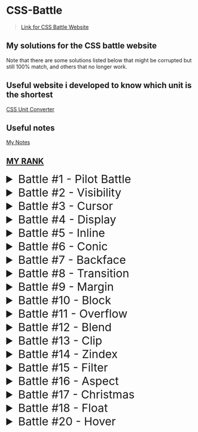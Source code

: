 # CSS-Battle
> [Link for CSS Battle Website](https://cssbattle.dev/)

## My solutions for the CSS battle website

Note that there are some solutions listed below that might be corrupted but still 100% match, and others that no longer work.

## Useful website i developed to know which unit is the shortest

[CSS Unit Converter](https://khalidmesbah.github.io/Css-Unit-Converter/index.html)

## Useful notes

[My Notes](./notes/Css-Battle-Solution.html)

## [MY RANK](https://cssbattle.dev/player/NRClqjBuPcfhhmVfQNJzc7JqJJh1)

<details> <summary style="font-size:30px;cursor:pointer">Battle #1 - Pilot Battle</summary>

- [x] [#1 - Simply Square](./01_Pilot%20Battle/%231%20-%20Simply%20Square.html)

  ![#1 - Simply Square](./images/1.png)

- [x] [#2 - Carrom](./01_Pilot%20Battle/../01_Pilot%20Battle/%232%20-%20%20Carrom.html)

  ![#2 - Carrom](./images/2.png)

- [x] [#3 - Push Button](./01_Pilot%20Battle/%233%20-%20Push%20Button.html)

  ![#3 - Push Button](./images/3.png)

- [x] [#4 - Ups n Downs](./01_Pilot%20Battle/../01_Pilot%20Battle/%234%20-%20Ups%20n%20Downs.html)

  ![#4 - Ups n Downs](./images/4.png)

- [x] [#5 - Acid Rain](./01_Pilot%20Battle/../01_Pilot%20Battle/%235%20-%20Acid%20Rain.html)

  ![#5 - Acid Rain](./images/5.png)

- [x] [#6 - Missing Slice](./01_Pilot%20Battle/%236%20-%20Missing%20Slice.html)

  ![#6 - Missing Slice](./images/6.png)

- [x] [#7 - Leafy Trail](./01_Pilot%20Battle/%237%20-%20Leafy%20Trail.html)

  ![#7 - Leafy Trail](./images/7.png)

- [x] [#8 - Forking Crazy](./01_Pilot%20Battle/%238%20-%20Forking%20Crazy.html)

  ![#8 - Forking Crazy](./images/8.png)

- [x] [#9 - Tesseract](./01_Pilot%20Battle/%239%20-%20Tesseract.html)

  ![#9 - Tesseract](./images/9.png)

- [x] [#10 - Cloaked Spirits](./01_Pilot%20Battle/%2310%20-%20Cloaked%20Spirits.html)

  ![#10 - Cloaked Spirits](./images/10.png)

- [x] [#11 - Eye of Sauron](/01_Pilot%20Battle/%2311%20-%20Eye%20of%20Sauron.html)

  ![#11 - Eye of Sauron](./images/11.png)

- [x] [#12 - Wiggly Moustache](./01_Pilot%20Battle/%2312%20-%20Wiggly%20Moustache.html)

  ![#12 - Wiggly Moustache](./images/12.png)
  </details>

<details> <summary style="font-size:30px;cursor:pointer">Battle #2 - Visibility</summary>

- [x] [#13 - Totally Triangle](./02_Visibility/%2313%20-%20Totally%20Triangle.html)

  ![#13 - Totally Triangle](./images/13.png)

- [x] [#14 - Web Maker Logo](./02_Visibility/%2314%20-%20Web%20Maker%20Logo.html)

  ![#14 - Web Maker Logo](./images/14.png)

- [x] [#15 - Overlap](./02_Visibility/%2315%20-%20Overlap.html)

  ![#15 - Overlap](./images/15.png)

- [x] [#16 - Eye of The Tiger](./02_Visibility/%2316%20-%20Eye%20of%20the%20Tiger.html)

  ![#16 - Eye of The Tiger](./images/16.png)

- [x] [#17 - Fidget Spinner](./02_Visibility/%2317%20-%20Fidget%20Spinner.html)

  ![#17 - Fidget Spinner](./images/17.png)

- [x] [#18 - Matrix](./02_Visibility/%2318%20-%20Matrix.html)

  ![#18 - Matrix](./images/18.png)
  </details>

<details> <summary style="font-size:30px;cursor:pointer">Battle #3 - Cursor</summary>

- [x] [#19 - Cube](./03_Cursor/%2319%20-%20Cube.html)

  ![#19 - Cube](./images/19.png)

- [x] [#20 - Ticket](./03_Cursor/%2320%20-%20Ticket.html)

  ![#20 - Ticket](./images/20.png)

</details>

<details> <summary style="font-size:30px;cursor:pointer">Battle #4 - Display</summary>

- [x] [#21 - SitePoint Logo](./04_Display/%2321%20-%20SitePoint%20Logo.html)

  ![#21 - SitePoint Logo](./images/21.png)

- [x] [#22 - Cloud](./04_Display/%2322%20-%20Cloud.html)

  ![#22 - Cloud](./images/22.png)

- [x] [#23 - Boxception](./04_Display/%2323%20-%20Boxception.html)

  ![#23 - Boxception](./images/23.png)

- [x] [#24 - Switches](./04_Display/%2324%20-%20Switches.html)

  ![#24 - Switches](./images/24.png)

- [x] [#25 - Blossom](./04_Display/%2325%20-%20Blossom.html)

  ![#25 - Blossom](./images/25.png)

- [x] [#26 - Smiley](./04_Display/%2326%20-%20Smiley.html)

  ![#26 - Smiley](./images/26.png)

- [x] [#27 - Lock Up](./04_Display/%2327%20-%20Lock%20Up.html)

  ![#27 - Lock Up](./images/27.png)

- [x] [#28 - Cups & Balls](./04_Display/%2328%20-%20Cups%20&%20Balls.html)

  ![#28 - Cups & Balls](./images/28.png)
  </details>

<details> <summary style="font-size:30px;cursor:pointer">Battle #5 - Inline</summary>

- [x] [#29 - Suffocate](./05_Inline/%2329%20-%20Suffocate.html)

  ![#29 - Suffocate](./images/29.png)

- [x] [#30 - Horizon](./05_Inline/%2330%20-%20Horizon.html)

  ![#30 - Horizon](./images/30.png)

</details>

<details> <summary style="font-size:30px;cursor:pointer">Battle #6 - Conic</summary>

- [x] [#31 - Equals](./06_Conic/%2331%20-%20Equals.html)

  ![#31 - Equals](./images/31.png)

- [x] [#32 - Band-aid](./06_Conic/%2332%20-%20Band-aid.html)

  ![#32 - Band-aid](./images/32.png)
  </details>

<details> <summary style="font-size:30px;cursor:pointer">Battle #7 - Backface</summary>

- [x] [#33 - Birdie](./07_Backface/%2333%20-%20Birdie.html)

  ![#33 - Birdie](./images/33.png)

- [x] [#34 - Christmas Tree](./07_Backface/%2334%20-%20Christmas%20Tree.html)

  ![#34 - Christmas Tree](./images/34.png)

- [x] [#35 - Ice Cream](./07_Backface/%2335%20-%20Ice%20Cream.html)

  ![#35 - Ice Cream](./images/35.png)

- [x] [#36 - Interleaved](./07_Backface/%2336%20-%20Interleaved.html)

  ![#36 - Interleaved](./images/36.png)

- [x] [#37 - Tunnel](./07_Backface/%2337%20-%20Tunnel.html)

  ![#37 - Tunnel](./images/37.png)

- [x] [#38 - Not Simply Square](./07_Backface/%2338%20-%20Not%20Simply%20Square.html)

  ![#38 - Not Simply Square](./images/38.png)

- [x] [#39 - Sunset](./07_Backface/%2339%20-%20Sunset.html)

  ![#39 - Sunset](./images/39.png)

- [x] [#40 - Letter B](./07_Backface/%2340%20-%20Letter%20B.html)

  ![#40 - Letter B](./images/40.png)

- [x] [#41 - Fox Head](./07_Backface/%2341%20-%20Fox%20Head.html)

  ![#41 - Fox Head](./images/41.png)
  </details>

<details> <summary style="font-size:30px;cursor:pointer">Battle #8 - Transition</summary>

- [x] [#42 - Baby](./08_Transition/%2342%20-%20Baby.html)

  ![#42 - Baby](./images/42.png)

- [x] [#43 - Wrench](./08_Transition/%2343%20-%20Wrench.html)

  ![#43 - Wrench](./images/43.png)

- [x] [#44 - Stripes](./08_Transition/%2344%20-%20Stripes.html)

  ![#44 - Stripes](./images/44.png)

</details>

<details> <summary style="font-size:30px;cursor:pointer">Battle #9 - Margin</summary>

- [x] [#45 - Magical Tree](./09_Margin/%2345%20-%20Magical%20Tree.html)

  ![#45 - Magical Tree](./images/45.png)

- [x] [#46 - Mountains](./09_Margin/%2346%20-%20Mountains.html)

  ![#46 - Mountains](./images/46.png)

</details>

<details> <summary style="font-size:30px;cursor:pointer">Battle #10 - Block</summary>

- [x] [#47 - Corona Virus](./10_Block/%2347%20-%20Corona%20Virus.html)

  ![#47 - Corona Virus](./images/47.png)

- [x] [#48 - Wash Your Hands](./10_Block/%2348%20-%20Wash%20Your%20Hands.html)

  ![#48 - Wash Your Hands](./images/48.png)

- [x] [#49 - Stay at Home](./10_Block/%2349%20-%20Stay%20at%20Home.html)

  ![#49 - Stay at Home](./images/49.png)

- [x] [#50 - Use Hand Sanitizer](./10_Block/%2350%20-%20Use%20Hand%20Sanitizer.html)

  ![#50 - Use Hand Sanitizer](./images/50.png)

- [x] [#51 - Wear a Mask](./10_Block/%2351%20-%20Wear%20a%20Mask.html)

  ![#51 - Wear a Mask](./images/51.png)

- [x] [#52 - Break the Chain](./10_Block/%2352%20-%20Break%20the%20Chain.html)

  ![#52 - Break the Chain](./images/52.png)

</details>

<details> <summary style="font-size:30px;cursor:pointer">Battle #11 - Overflow</summary>

- [x] [#53 - Pastel Logo](./11_Overflow/%2353%20-%20Pastel%20Logo.html)

  ![#53 - Pastel Logo](./images/53.png)

- [x] [#54 - Black Lives Matter](./11_Overflow/%2354%20-%20Black%20Lives%20Matter.html)

  ![#54 - Black Lives Matter](./images/54.png)

- [x] [#55 - Windmill](./11_Overflow/%2355%20-%20Windmill.html)

  ![#55 - Windmill](./images/55.png)

- [x] [#56 - Skull](./11_Overflow/%2356%20-%20Skull.html)

  ![#56 - Skull](./images/56.png)

- [x] [#57 - Pillars](./11_Overflow/%2357%20-%20Pillars.html)

  ![#57 - Pillars](./images/57.png)

- [x] [#58 - Rose](./11_Overflow/%2358%20-%20Rose.html)

  ![#58 - Rose](./images/58.png)

- [x] [#59 - Earth](./11_Overflow/%2359%20-%20Earth.html)

  ![#59 - Earth](./images/59.png)

- [x] [#60 - Evil Triangles](./11_Overflow/%2360%20-%20Evil%20Triangles.html)

  ![#60 - Evil Triangles](./images/60.png)

</details>

<details> <summary style="font-size:30px;cursor:pointer">Battle #12 - Blend</summary>

- [x] [#61 - ImprovMX](./12_Blend/%2361%20-%20ImprovMX.html)

  ![#61 - ImprovMX](./images/61.png)

- [x] [#62 - Sunset](./12_Blend/%2362%20-%20Sunset.html)

  ![#62 - Sunset](./images/62.png)

- [x] [#63 - Command Key](./12_Blend/%2363%20-%20Command%20Key.html)

  ![#63 - Command Key](./images/63.png)

- [x] [#64 - Door Knob](./12_Blend/%2364%20-%20Door%20Knob.html)

  ![#64 - Door Knob](./images/64.png)

- [x] [#65 - Max Volume](./12_Blend/%2365%20-%20Max%20Volume.html)

  ![#65 - Max Volume](./images/65.png)

- [x] [#66 - Batmicky](./12_Blend/%2366%20-%20Batmicky.html)

  ![#66 - Batmicky](./images/66.png)

- [x] [#67 - Video Reel](./12_Blend/%2367%20-%20Video%20Reel.html)

  ![#67 - Video Reel](./images/67.png)

- [x] [#68 - Bell](./12_Blend/%2368%20-%20Bell.html)

  ![#68 - Bell](./images/68.png)

</details>

<details> <summary style="font-size:30px;cursor:pointer">Battle #13 - Clip</summary>

- [x] [#69 - PushOwl](./13_Clip/%2369%20-%20PushOwl.html)

  ![#69 - PushOwl](./images/69.png)

- [x] [#70 - Froggy](./13_Clip/%2370%20-%20Froggy.html)

  ![#70 - Froggy](./images/70.png)

- [x] [#71 - Elephant](./13_Clip/%2371%20-%20Elephant.html)

  ![#71 - Elephant](./images/71.png)

- [x] [#72 - Sheep](./13_Clip/%2372%20-%20Sheep.html)

  ![#72 - Sheep](./images/72.png)

- [x] [#73 - Happy Tiger](./13_Clip/%2373%20-%20Happy%20Tiger.html)

  ![#73 - Happy Tiger](./images/73.png)

- [x] [#74 - Danger Noodle](./13_Clip/%2374%20-%20Danger%20Noodle.html)

  ![#74 - Danger Noodle](./images/74.png)

- [x] [#75 - Hippo](./13_Clip/%2375%20-%20Hippo.html)

  ![#75 - Hippo](./images/75.png)

- [x] [#76 - Beeee](./13_Clip/%2376%20-%20Beeee.html)

  ![#76 - Beeee](./images/76.png)

</details>

<details> <summary style="font-size:30px;cursor:pointer">Battle #14 - Zindex</summary>

- [x] [#77 - Notes](./14_Zindex/%2377%20-%20Notes.html)

  ![#77 - Notes](./images/77.png)

- [x] [#78 - Ukulele](./14_Zindex/%2378%20-%20Ukulele.html)

  ![#78 - Ukulele](./images/78.png)

- [x] [#79 - Tambourine](./14_Zindex/%2379%20-%20Tambourine.html)

  ![#79 - Tambourine](./images/79.png)

- [x] [#80 - Piano](./14_Zindex/%2380%20-%20Piano.html)

  ![#80 - Piano](./images/80.png)

</details>

<details> <summary style="font-size:30px;cursor:pointer">Battle #15 - Filter</summary>

- [x] [#81 - Odoo](./15_Filter/%2381%20-%20Odoo.html)

  ![#81 - Odoo](./images/81.png)

- [x] [#82 - Diamond Cut](./15_Filter/%2382%20-%20Diamond%20Cut.html)

  ![#82 - Diamond Cut](./images/82.png)

- [x] [#83 - Supernova](./15_Filter/%2383%20-%20Supernova.html)

  ![#83 - Supernova](./images/83.png)

- [x] [#84 - Junction](./15_Filter/%2384%20-%20Junction.html)

  ![#84 - Junction](./images/84.png)

- [x] [#85 - Pythagoras](./15_Filter/%2385%20-%20Pythagoras.html)

  ![#85 - Pythagoras](./images/85.png)

- [x] [#86 - Stairway](./15_Filter/%2386%20-%20Stairway.html)

  ![#86 - Stairway](./images/86.png)

- [x] [#87 - Building Blocks](./15_Filter/%2387%20-%20Building%20Blocks.html)

  ![#87 - Building Blocks](./images/87.png)

- [x] [#88 - Tight Corner](./15_Filter/%2388%20-%20Tight%20Corner.html)

  ![#88 - Tight Corner](./images/88.png)

</details>

<details> <summary style="font-size:30px;cursor:pointer">Battle #16 - Aspect</summary>

- [x] [#89 - Summit](./16_Aspect/%2389%20-%20Summit.html)

  ![#89 - Summit](./images/89.png)

- [x] [#90 - Eclipse](./16_Aspect/%2390%20-%20Eclipse.html)

  ![#90 - Eclipse](./images/90.png)

- [x] [#91 - Reflection](./16_Aspect/%2391%20-%20Reflection.html)

  ![#91 - Reflection](./images/91.png)

- [x] [#92 - Squeeze](./16_Aspect/%2392%20-%20Squeeze.html)

  ![#92 - Squeeze](./images/92.png)

- [x] [#93 - Great Wall](./16_Aspect/%2393%20-%20Great%20Wall.html)

  ![#93 - Great Wall](./images/93.png)

- [x] [#94 - Ripples](./16_Aspect/%2394%20-%20Ripples.html)

  ![#94 - Ripples](./images/94.png)

- [x] [#95 - Pokeball](./16_Aspect/%2395%20-%20Pokeball.html)

  ![#95 - Pokeball](./images/95.png)

- [x] [#96 - Mandala](./16_Aspect/%2396%20-%20Mandala.html)

  ![#96 - Mandala](./images/96.png)

</details>

<details>
 <summary style="font-size:30px;cursor:pointer">Battle #17 - Christmas</summary>

- [x] [#97 - Snowman](./17_Christmas/%2397%20-%20Snowman.html)

  ![#97 - Snowman](./images/97.png)

- [x] [#98 - Candle](./17_Christmas/%2398%20-%20Candle.html)

  ![#98 - Candle](./images/98.png)

- [x] [#99 - Gift Box](./17_Christmas/%2399%20-%20Gift%20Box.html)

  ![#99 - Gift Box](./images/99.png)

- [x] [#100 - CSSBattle](./17_Christmas/%23100%20-%20CSSBattle.html)

  ![#100 - CSSBattle](./images/100.png)

</details>

<details>
 <summary style="font-size:30px;cursor:pointer">Battle #18 - Float</summary>

- [x] [#101 - Sharingan](./18_Float/%23101%20-%20Sharingan.html)

  ![#101 - Sharingan](./images/101.png)

- [] [#102 - One Piece](./18_Float/%23102%20-%20One%20Piece.html)

  ![#102 - One Piece](./images/102.png)

- [ ] [#103 - ]()

  ![#103 - ](./images/103.png)

- [ ] [#104 - ]()

  ![#104 - ](./images/104.png)

</details>

<details>
 <summary style="font-size:30px;cursor:pointer">Battle #20 - Hover</summary>

- [x] [#119 - Pacman](./20_Hover/%23119%20-%20Pacman.html)

  ![#119 - Pacman](./images/119.png)

- [x] [#121 - Duck Hunt](./20_Hover/%23121%20-%20Duck%20Hunt.html)

  ![#121 - Duck Hunt](./images/121.png)

</details>
